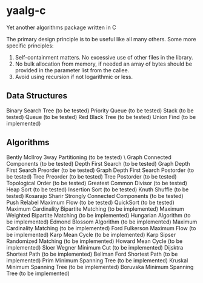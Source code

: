 # yaalg-c
Yet another algorithms package written in C

The primary design principle is to be useful like all many others. Some more specific principles:

1) Self-containment matters. No excessive use of other files in the library.
2) No bulk allocation from memory, if needed an array of bytes should be provided in the parameter list from the callee.
3) Avoid using recursion if not logarithmic or less. 

Data Structures
---
Binary Search Tree (to be tested)
Priority Queue (to be tested)
Stack (to be tested)
Queue (to be tested)
Red Black Tree (to be tested)
Union Find (to be implemented)

Algorithms
---
Bently McIlroy 3way Partitioning (to be tested) \\
Graph Connected Components (to be tested)
Depth First Search (to be tested)
Graph Depth First Search Preorder (to be tested)
Graph Depth First Search Postorder (to be tested)
Tree Preorder (to be tested)
Tree Postorder (to be tested)
Topological Order (to be tested)
Greatest Common Divisor (to be tested)
Heap Sort (to be tested)
Insertion Sort (to be tested)
Knuth Shuffle (to be tested)
Kosarajo Sharir Strongly Connected Components (to be tested)
Push Relabel Maximum Flow (to be tested)
QuickSort (to be tested)
Maximum Cardinality Bipartite Matching (to be implemented)
Maximum Weighted Bipartite Matching (to be implemented)
Hungarian Algorithm (to be implemented)
Edmond Blossom Algorithm (to be implemented)
Maximum Cardinality Matching (to be implemented)
Ford Fulkerson Maximum Flow (to be implemented)
Karp Mean Cycle (to be implemented)
Karp Sipser Randomized Matching (to be implemented)
Howard Mean Cycle (to be implemented)
Sloer Wegner Minimum Cut (to be implemented)
Dijsktra Shortest Path (to be implemented)
Bellman Ford Shortest Path (to be implemented)
Prim Minimum Spanning Tree (to be implemented)
Kruskal Minimum Spanning Tree (to be implemented)
Boruvska Minimum Spanning Tree (to be implemented)
